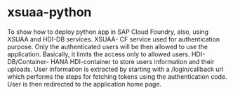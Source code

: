 # xsuaa-python
To show how to deploy python app in SAP Cloud Foundry, also, using XSUAA and HDI-DB services.
XSUAA- CF service used for authentication purpose. Only the authenticated users will be then allowed to use the application. Basically, it limits the access only to allowed users. 
HDI-DB/Container- HANA HDI-container to store users information and their uploads. 
User information is extracted by starting with a /login/callback url which performs the steps for fetching tokens using the authentication code. User is then redirected to the application home page. 

